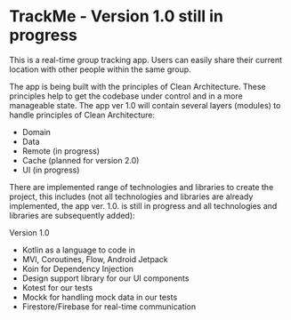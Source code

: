 # TrackMe - Version 1.0 still in progress
This is a real-time group tracking app. Users can easily share their current location with other people within the same group.

The app is being built with the principles of Clean Architecture. These principles help to get the codebase under control and in a more 
manageable state. The app ver 1.0 will contain several layers (modules) to handle principles of Clean Architecture:
- Domain
- Data 
- Remote (in progress)
- Cache (planned for version 2.0)
- UI (in progress)


There are implemented range of technologies and libraries to create the project, this includes (not all technologies and libraries are already 
implemented, the app ver. 1.0. is still in progress and all technologies and libraries are subsequently added):

Version 1.0
- Kotlin as a language to code in
- MVI, Coroutines, Flow, Android Jetpack
- Koin for Dependency Injection
- Design support library for our UI components
- Kotest for our tests
- Mockk for handling mock data in our tests
- Firestore/Firebase for real-time communication
